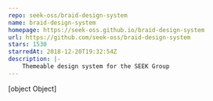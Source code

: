 ```yaml
---
repo: seek-oss/braid-design-system
name: braid-design-system
homepage: https://seek-oss.github.io/braid-design-system
url: https://github.com/seek-oss/braid-design-system
stars: 1530
starredAt: 2018-12-20T19:32:54Z
description: |-
    Themeable design system for the SEEK Group
---
```


[object Object]

